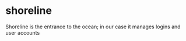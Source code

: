 shoreline
=========

Shoreline is the entrance to the ocean; in our case it manages logins and user accounts
